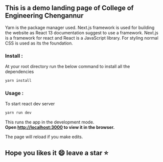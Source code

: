 ## This is a demo landing page of College of Engineering Chengannur

Yarn is the package manager used. Next.js framework is used for building the website as React 13 documentation suggest to use a framework. Next.js is a framework for react and React is a JavaScript library. For styling normal CSS is used as its the foundation.


### Install :

At your root directory run the below command to install all the dependencies
```sh
yarn install
```

### Usage :

To start react dev server

```sh
yarn run dev
```

This runs the app in the development mode.<br />
**Open [http://localhost:3000](http://localhost:3000) to view it in the browser.**

The page will reload if you make edits.<br />

## Hope you likes it :smile: leave a star ⭐
